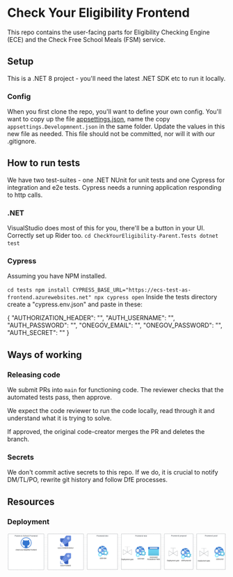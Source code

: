 # Check Your Eligibility Frontend
This repo contains the user-facing parts for Eligibility Checking Engine (ECE) and the Check Free School Meals (FSM) service.

## Setup
This is a .NET 8 project - you'll need the latest .NET SDK etc to run it locally.

### Config
When you first clone the repo, you'll want to define your own config. You'll want to copy up the
file [appsettings.json](CheckYourEligibility-Parent/appsettings.json), name the copy `appsettings.Developmnent.json`
in the same folder. Update the values in this new file as needed. This file should not be committed, nor will it with our .gitignore.

## How to run tests
We have two test-suites - one .NET NUnit for unit tests and one Cypress for integration and e2e tests. Cypress needs a running application responding to http calls.

### .NET
VisualStudio does most of this for you, there'll be a button in your UI. Correctly set up Rider too.
`
cd CheckYourEligibility-Parent.Tests
dotnet test
`

### Cypress
Assuming you have NPM installed.

`
cd tests
npm install
CYPRESS_BASE_URL="https://ecs-test-as-frontend.azurewebsites.net" npx cypress open
`
Inside the tests directory create a "cypress.env.json" and paste in these:

{
    "AUTHORIZATION_HEADER": "",
    "AUTH_USERNAME": "",
    "AUTH_PASSWORD": "",
    "ONEGOV_EMAIL": "",
    "ONEGOV_PASSWORD": "",
    "AUTH_SECRET": ""
}

## Ways of working
### Releasing code
We submit PRs into `main` for functioning code. The reviewer checks that the automated tests pass, then approve.

We expect the code reviewer to run the code locally, read through it and understand what it is trying to solve.

If approved, the original code-creator merges the PR and deletes the branch.

### Secrets
We don't commit active secrets to this repo. If we do, it is crucial to notify DM/TL/PO, rewrite git history and follow DfE processes.

## Resources
### Deployment
![Deployment](docs/images/frontend-pipeline.png)

